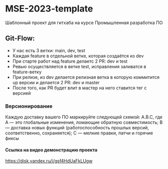 # MSE-2023-template

Шаблонный проект для гитхаба на курсе Промышленная разработка ПО

## Git-Flow:

- У нас есть 3 ветки: main, dev, test
- Каждая feature в отдельной ветке, которая создаётся из dev
- При старте работ над feature делаетс 2 PR: dev и test
- Ревью осуществляется в ветке test, исправления заливатся в feature-ветку
- При релизе, из dev делается релизная ветка в которую коммитится up версии и делается 2 PR: dev и master
- После того, как PR будет влит в мастер на него ставится тег с версией

### Версионирование

Каждую доставку вашего ПО маркируйте следующей схемой: A.B.C, где A — это глобальные изменения, ломающие обратную совместимость; B — доставка новых функций (работоспособность прошлых версий, соответственно, сохраняется); C — мелкие правки, патчи и горячие фиксы

#### Ссылка на видео демонстрацию проекта

https://disk.yandex.ru/i/gsf4HdUaFkLUgw
